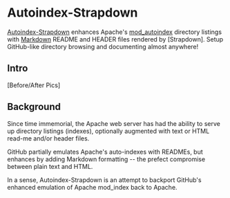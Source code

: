 Autoindex-Strapdown
===================

[Autoindex-Strapdown] enhances Apache's [mod_autoindex] directory listings with
[Markdown] README and HEADER files rendered by [Strapdown]. Setup GitHub-like
directory browsing and documenting almost anywhere!

Intro
-----

[Before/After Pics]




Background
----------

Since time immemorial, the Apache web server has had the ability to serve up directory
listings (indexes), optionally augmented with text or HTML read-me and/or header files.

GitHub partially emulates Apache's auto-indexes with READMEs, but enhances by adding
Markdown formatting -- the prefect compromise between plain text and HTML.

In a sense, Autoindex-Strapdown is an attempt to backport GitHub's enhanced emulation of
Apache mod_index back to Apache.

[Autoindex-Strapdown]: http://autoindex-strapdown.habilis.net
[mod_autoindex]: http://httpd.apache.org/docs/2.2/mod/mod_autoindex.html
[Markdown]: https://daringfireball.net/projects/markdown/
[Strapsdown]: http://strapdownjs.com
